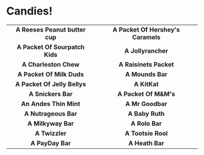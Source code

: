 Candies!
=========
| | |
|:--------------------------------:|:--------------------------------:|
|**A Reeses Peanut butter cup**|**A Packet Of Hershey's Caramels**|
|**A Packet Of Sourpatch Kids**|**A Jollyrancher**|
|**A Charleston Chew**|**A Raisinets Packet**|
|**A Packet Of Milk Duds**|**A Mounds Bar**|
|**A Packet Of Jelly Bellys**|**A KitKat**|
|**A Snickers Bar**|**A Packet Of M&M's**|
|**An Andes Thin Mint**|**A Mr Goodbar**|
|**A Nutrageous Bar**|**A Baby Ruth**|
|**A Milkyway Bar**|**A Rolo Bar**|
|**A Twizzler**|**A Tootsie Rool**|
|**A PayDay Bar**|**A Heath Bar**|
